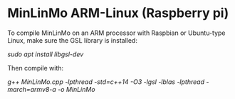 # MinLinMo ARM-Linux (Raspberry pi)

To compile MinLinMo on an ARM processor with Raspbian or Ubuntu-type Linux, make sure the GSL library is installed:

_sudo apt install libgsl-dev_

Then compile with:

_g++ MinLinMo.cpp -lpthread -std=c++14  -O3 -lgsl -lblas -lpthread -march=armv8-a -o MinLinMo_
